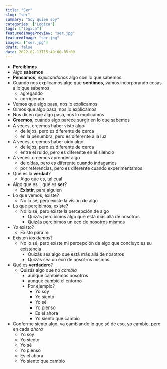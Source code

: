 ```yaml
---
title: "Ser"
slug: "ser"
summary: "Soy quien soy"
categories: ["Logica"]
tags: ["logica"]
featuredImagePreview: "ser.jpg"
featuredImage: "ser.jpg"
images: ["ser.jpg"]
draft: false
date: 2022-02-13T15:49:00-05:00
---
```


- **Percibimos**
- _Algo_ **sabemos**
- **Pensamos**, _explicandonos_ algo con lo que sabemos
- Cuando nos explicamos algo que **sentimos**, vamos incorporando cosas a lo que sabemos
	- agregando
	- corrigiendo
- Vemos que algo pasa, nos lo explicamos
- Oímos que algo pasa, nos lo explicamos
- Nos dicen que algo pasa, nos lo explicamos
- **Creemos**, cuando algo parece surgir en lo que sabemos
- A veces, creemos haber visto algo
	- de lejos, pero es diferente de cerca
	- en la penumbra, pero es diferente a la luz
- A veces, creemos haber oído algo
	- de lejos, pero es diferente de cerca
	- entre el ruido, pero es diferente en el silencio
- A veces, creemos aprender algo
	- de oídas, pero es diferente cuando indagamos
	- por referencias, pero es diferente cuando experimentamos
- Qué es la **verdad**?
	- Algo que es, tal cual
- Algo que es... qué es **ser**?
	- **Existir**, para alguien
- Lo que vemos, existe?
	- No lo sé, pero existe la visión de algo
- Lo que percibimos, existe?
	- No lo sé, pero existe la percepción de algo
		- Quizás percibimos algo que está más allá de nosotros
		- Quizás percibimos un eco de nosotros mismos
- _Yo_ existo?
	- Existo para mí
- Existen _los demás_?
	- No lo sé, pero existe mi percepción de algo que concluyo es su existencia
		- Quizás sea algo que está más allá de nosotros
		- Quizás sea un eco de nosotros mismos
- Qué es **verdadero**?
	- Quizás algo que no _cambia_
		- aunque cambiemos nosotros
		- aunque cambie el entorno
		- Por ejemplo?
			- Yo soy
			- Yo siento
			- Yo sé
			- Yo pienso
			- Es el ahora
			- Yo siento que cambio
- Conforme siento algo, va cambiando lo que sé de eso, yo cambio, pero en cada _ahora_
	- Yo soy
	- Yo siento
	- Yo sé
	- Yo pienso
	- Es el ahora
	- Yo siento que cambio

